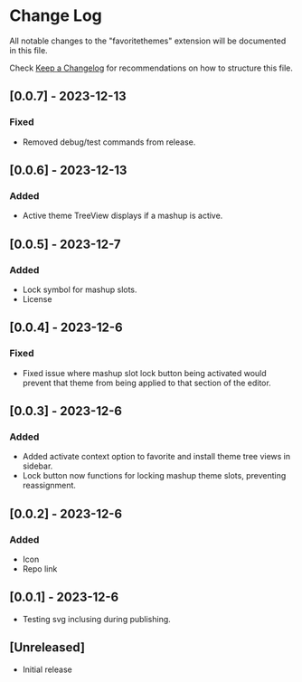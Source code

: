 # Change Log

All notable changes to the "favoritethemes" extension will be documented in this file.

Check [Keep a Changelog](http://keepachangelog.com/) for recommendations on how to structure this file.

## [0.0.7] - 2023-12-13

### Fixed

  - Removed debug/test commands from release.
 
  
## [0.0.6] - 2023-12-13

### Added

  - Active theme TreeView displays if a mashup is active.
 
  
## [0.0.5] - 2023-12-7

### Added

  - Lock symbol for mashup slots.
  - License

## [0.0.4] - 2023-12-6

### Fixed

  - Fixed issue where mashup slot lock button being activated would prevent that theme from being applied to that section of the editor.


## [0.0.3] - 2023-12-6

### Added

  - Added activate context option to favorite and install theme tree views in sidebar.
  - Lock button now functions for locking mashup theme slots, preventing reassignment.

## [0.0.2] - 2023-12-6

### Added

  - Icon
  - Repo link


## [0.0.1] - 2023-12-6

 - Testing svg inclusing during publishing.

## [Unreleased]

- Initial release